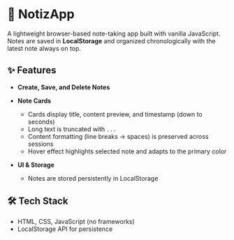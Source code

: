 # 📝 NotizApp

A lightweight browser-based note-taking app built with vanilla JavaScript.  
Notes are saved in **LocalStorage** and organized chronologically with the latest note always on top.

## ✨ Features
- **Create, Save, and Delete Notes**  

- **Note Cards**  
  - Cards display title, content preview, and timestamp (down to seconds)  
  - Long text is truncated with `...`  
  - Content formatting (line breaks → spaces) is preserved across sessions  
  - Hover effect highlights selected note and adapts to the primary color  

- **UI & Storage**  
  - Notes are stored persistently in LocalStorage  

## 🛠️ Tech Stack
- HTML, CSS, JavaScript (no frameworks)
- LocalStorage API for persistence
